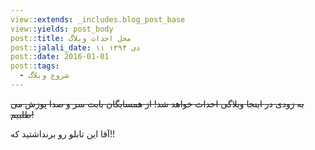 ```yaml
---
view::extends: _includes.blog_post_base
view::yields: post_body
post::title: محل احداث وبلاگ
post::jalali_date: ۱۱ دی ۱۳۹۴
post::date: 2016-01-01
post::tags:
  - شروع وبلاگ
---
```


<s>به زودی در اینجا وبلاگی احداث خواهد شد! از همسایگان بابت سر و صدا پوزش می طلبیم!</s>

آقا این تابلو رو برنداشتید که!!
